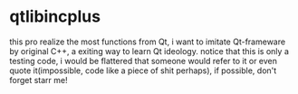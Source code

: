 # qtlibincplus
this pro realize the most functions from Qt, i want to imitate Qt-frameware by original C++, a exiting way to learn Qt ideology. notice that this is only a testing code, i would be flattered that someone would refer to it or even quote it(impossible, code like a piece of shit perhaps), if possible, don't forget starr me!

